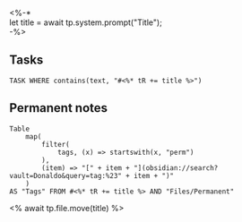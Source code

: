 
<%-*  
let title = await tp.system.prompt("Title");  
-%>
## Tasks 
```dataview
TASK WHERE contains(text, "#<%* tR += title %>")
```
## Permanent notes

```dataview
Table 
	map(
		filter(
			tags, (x) => startswith(x, "perm")
		),
		(item) => "[" + item + "](obsidian://search?vault=Donaldo&query=tag:%23" + item + ")"
	)
AS "Tags" FROM #<%* tR += title %> AND "Files/Permanent"
```

<% await tp.file.move(title) %>
